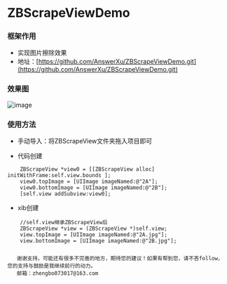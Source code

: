 # ZBScrapeViewDemo

### 框架作用
 * 实现图片擦除效果
 * 地址：[https://github.com/AnswerXu/ZBScrapeViewDemo.git](https://github.com/AnswerXu/ZBScrapeViewDemo.git)

### 效果图
![image](https://github.com/AnswerXu/ZBScrapeViewDemo/blob/master/ReadImage/scrape.gif)

### 使用方法
* 手动导入：将ZBScrapeView文件夹拖入项目即可
 
* 代码创建
```Objc
    ZBScrapeView *view0 = [[ZBScrapeView alloc] initWithFrame:self.view.bounds ];
    view0.topImage = [UIImage imageNamed:@"2A"];
    view0.bottomImage = [UIImage imageNamed:@"2B"];
    [self.view addSubview:view0];
```

* xib创建
```Objc
    //self.view继承ZBScrapeView后
    ZBScrapeView *view = (ZBScrapeView *)self.view;
    view.topImage = [UIImage imageNamed:@"2A.jpg"];
    view.bottomImage = [UIImage imageNamed:@"2B.jpg"];
```

### 

	   谢谢支持，可能还有很多不完善的地方，期待您的建议！如果有帮到您，请不吝follow，您的支持与鼓励是我继续前行的动力。
	   邮箱：zhengbo073017@163.com
